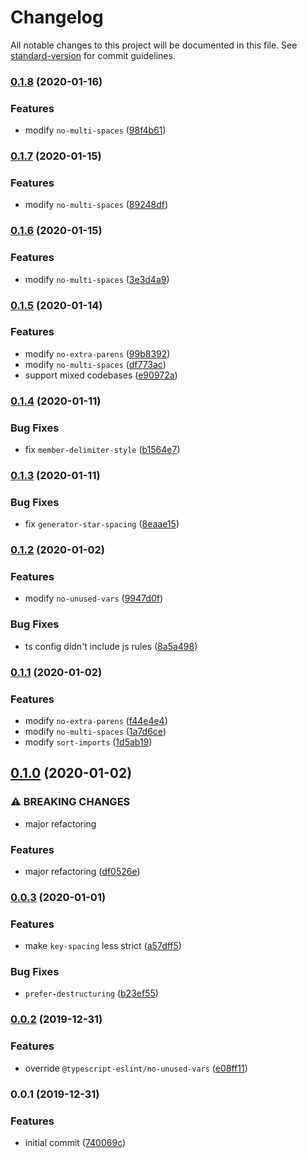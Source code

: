 # Changelog

All notable changes to this project will be documented in this file. See [standard-version](https://github.com/conventional-changelog/standard-version) for commit guidelines.

### [0.1.8](https://github.com/reinventing-wheels/eslint-config-defaults/compare/v0.1.7...v0.1.8) (2020-01-16)


### Features

* modify `no-multi-spaces` ([98f4b61](https://github.com/reinventing-wheels/eslint-config-defaults/commit/98f4b61dc87bba208eb4fba91fc8567698543863))

### [0.1.7](https://github.com/reinventing-wheels/eslint-config-defaults/compare/v0.1.6...v0.1.7) (2020-01-15)


### Features

* modify `no-multi-spaces` ([89248df](https://github.com/reinventing-wheels/eslint-config-defaults/commit/89248dfc0ac73a10767793dd7165a5ab8c22f6ff))

### [0.1.6](https://github.com/reinventing-wheels/eslint-config-defaults/compare/v0.1.5...v0.1.6) (2020-01-15)


### Features

* modify `no-multi-spaces` ([3e3d4a9](https://github.com/reinventing-wheels/eslint-config-defaults/commit/3e3d4a98c81887b7a47ed1d89ce0fc6686c9621e))

### [0.1.5](https://github.com/reinventing-wheels/eslint-config-defaults/compare/v0.1.4...v0.1.5) (2020-01-14)


### Features

* modify `no-extra-parens` ([99b8392](https://github.com/reinventing-wheels/eslint-config-defaults/commit/99b8392f6e046f4d9f7ea557badd94d4b71433d4))
* modify `no-multi-spaces` ([df773ac](https://github.com/reinventing-wheels/eslint-config-defaults/commit/df773ac7d7898c1d835fd02a16bad7f1d6d1b647))
* support mixed codebases ([e90972a](https://github.com/reinventing-wheels/eslint-config-defaults/commit/e90972ad9e063331974be3cdd5de46a754dd8509))

### [0.1.4](https://github.com/reinventing-wheels/eslint-config-defaults/compare/v0.1.3...v0.1.4) (2020-01-11)


### Bug Fixes

* fix `member-delimiter-style` ([b1564e7](https://github.com/reinventing-wheels/eslint-config-defaults/commit/b1564e749f3fc912ea7497f74877dc69f25ac2bc))

### [0.1.3](https://github.com/reinventing-wheels/eslint-config-defaults/compare/v0.1.2...v0.1.3) (2020-01-11)


### Bug Fixes

* fix `generator-star-spacing` ([8eaae15](https://github.com/reinventing-wheels/eslint-config-defaults/commit/8eaae158a9ca802b43c45f4180b4f91b9d539ec0))

### [0.1.2](https://github.com/reinventing-wheels/eslint-config-defaults/compare/v0.1.1...v0.1.2) (2020-01-02)


### Features

* modify `no-unused-vars` ([9947d0f](https://github.com/reinventing-wheels/eslint-config-defaults/commit/9947d0fb4f65543c1ac8dd0b3854c78c19501ed5))


### Bug Fixes

* ts config didn't include js rules ([8a5a498](https://github.com/reinventing-wheels/eslint-config-defaults/commit/8a5a498e4d97fd6b40f3d80eb17bba7d0426af9b))

### [0.1.1](https://github.com/reinventing-wheels/eslint-config-defaults/compare/v0.1.0...v0.1.1) (2020-01-02)


### Features

* modify `no-extra-parens` ([f44e4e4](https://github.com/reinventing-wheels/eslint-config-defaults/commit/f44e4e41366b950e7bd62f5c983bb55c52007c91))
* modify `no-multi-spaces` ([1a7d6ce](https://github.com/reinventing-wheels/eslint-config-defaults/commit/1a7d6cef1e67add033e17155cb7048d39a8e5fef))
* modify `sort-imports` ([1d5ab19](https://github.com/reinventing-wheels/eslint-config-defaults/commit/1d5ab19f6ce5b74afa0def984d8fe68f35a0b620))

## [0.1.0](https://github.com/reinventing-wheels/eslint-config-defaults/compare/v0.0.3...v0.1.0) (2020-01-02)


### ⚠ BREAKING CHANGES

* major refactoring

### Features

* major refactoring ([df0526e](https://github.com/reinventing-wheels/eslint-config-defaults/commit/df0526e0ef7c731bef30b49dfd556f9e3a65d823))

### [0.0.3](https://github.com/reinventing-wheels/eslint-config-defaults/compare/v0.0.2...v0.0.3) (2020-01-01)


### Features

* make `key-spacing` less strict ([a57dff5](https://github.com/reinventing-wheels/eslint-config-defaults/commit/a57dff5e8b24b1cb89a4f73ff6bc508e0c8f9039))


### Bug Fixes

* `prefer-destructuring` ([b23ef55](https://github.com/reinventing-wheels/eslint-config-defaults/commit/b23ef556fc4c86d251b605eb95736c508378b4cb))

### [0.0.2](https://github.com/reinventing-wheels/eslint-config-defaults/compare/v0.0.1...v0.0.2) (2019-12-31)


### Features

* override `@typescript-eslint/no-unused-vars` ([e08ff11](https://github.com/reinventing-wheels/eslint-config-defaults/commit/e08ff11fd77cb4ada0c42089c3399b23e359b8ed))

### 0.0.1 (2019-12-31)


### Features

* initial commit ([740069c](https://github.com/reinventing-wheels/eslint-config-defaults/commit/740069c604d2add9052f3d1dccaad299f8d59cdf))
